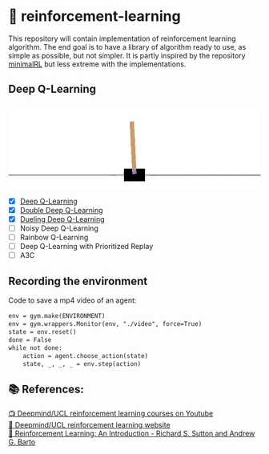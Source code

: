<!-- This is commented out. -->
# 🔬 reinforcement-learning

This repository will contain implementation of reinforcement learning algorithm. The end goal is to have a library of algorithm ready to use, as simple as possible, but not simpler. It is partly inspired by the repository [minimalRL](https://github.com/seungeunrho/minimalRL) but less extreme with the implementations.


## Deep Q-Learning

![dueling-dqn-cartpole](images/dueling-dqn-cartpole.gif)

- [x] [Deep Q-Learning](deep-q-learning.py)
- [x] [Double Deep Q-Learning](double-deep-q-learning.py)
- [x] [Dueling Deep Q-Learning](dueling-deep-q-learning.py)
- [ ] Noisy Deep Q-Learning
- [ ] Rainbow Q-Learning
- [ ] Deep Q-Learning with Prioritized Replay
- [ ] A3C

## Recording the environment

Code to save a mp4 video of an agent:

```
env = gym.make(ENVIRONMENT)
env = gym.wrappers.Monitor(env, "./video", force=True)
state = env.reset()
done = False
while not done:
    action = agent.choose_action(state)
    state, _, _, _ = env.step(action)
```

## 📚 References:
[📺 Deepmind/UCL reinforcement learning courses on Youtube](https://www.youtube.com/playlist?list=PLqYmG7hTraZDNJre23vqCGIVpfZ_K2RZs)\
[📄 Deepmind/UCL reinforcement learning website](http://www0.cs.ucl.ac.uk/staff/D.Silver/web/Teaching.html)\
[📓 Reinforcement Learning: An Introduction - Richard S. Sutton and Andrew G. Barto](RL%20DeepMind/RLbook2018.pdf)
